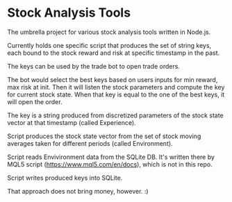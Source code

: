 # Stock Analysis Tools
The umbrella project for various stock analysis tools written in Node.js.

Currently holds one specific script that produces the set of string keys, each bound to the stock reward and risk at specific timestamp in the past.

The keys can be used by the trade bot to open trade orders. 

The bot would select the best keys based on users inputs for min reward, max risk at init. Then it will listen the stock parameters and compute the key for current stock state. When that key is equal to the one of the best keys, it will open the order.

The key is a string produced from discretized parameters of the stock state vector at that timestamp (called Experience).

Script produces the stock state vector from the set of stock moving averages taken for different periods (called Environment).

Script reads Envivironment data from the SQLite DB. It's written there by MQL5 script (https://www.mql5.com/en/docs), which is not in this repo.

Script writes produced keys into SQLite.

That approach does not bring money, however. :)
